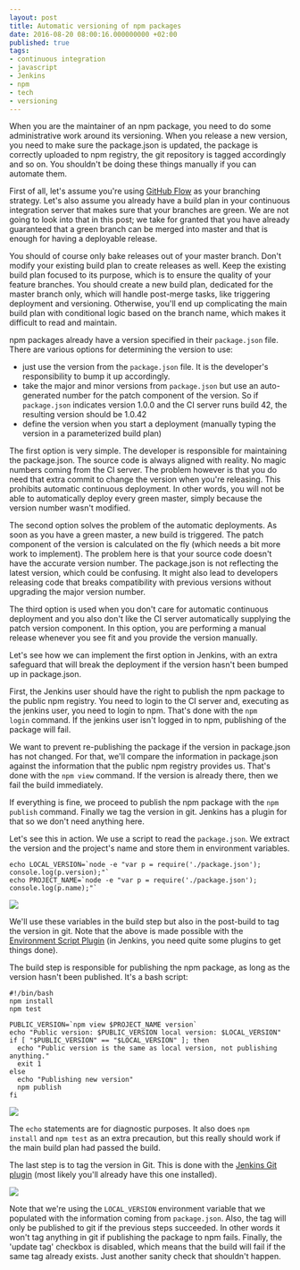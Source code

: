 ```yaml
---
layout: post
title: Automatic versioning of npm packages
date: 2016-08-20 08:00:16.000000000 +02:00
published: true
tags:
- continuous integration
- javascript
- Jenkins
- npm
- tech
- versioning
---
```


When you are the maintainer of an npm package, you need to do some administrative work around its versioning. When you release a new version, you need to make sure the package.json is updated, the package is correctly uploaded to npm registry, the git repository is tagged accordingly and so on. You shouldn't be doing these things manually if you can automate them.

<!--more-->

First of all, let's assume you're using <a href="https://guides.github.com/introduction/flow/">GitHub Flow</a> as your branching strategy. Let's also assume you already have a build plan in your continuous integration server that makes sure that your branches are green. We are not going to look into that in this post; we take for granted that you have already guaranteed that a green branch can be merged into master and that is enough for having a deployable release.

You should of course only bake releases out of your master branch. Don't modify your existing build plan to create releases as well. Keep the existing build plan focused to its purpose, which is to ensure the quality of your feature branches. You should create a new build plan, dedicated for the master branch only, which will handle post-merge tasks, like triggering deployment and versioning. Otherwise, you'll end up complicating the main build plan with conditional logic based on the branch name, which makes it difficult to read and maintain.

npm packages already have a version specified in their <code>package.json</code> file. There are various options for determining the version to use:
<ul>
<li>just use the version from the <code>package.json</code> file. It is the developer's responsibility to bump it up accordingly.</li>
<li>take the major and minor versions from <code>package.json</code> but use an auto-generated number for the patch component of the version. So if <code>package.json</code> indicates version 1.0.0 and the CI server runs build 42, the resulting version should be 1.0.42</li>
<li>define the version when you start a deployment (manually typing the version in a parameterized build plan)</li>
</ul>

The first option is very simple. The developer is responsible for maintaining the package.json. The source code is always aligned with reality. No magic numbers coming from the CI server. The problem however is that you do need that extra commit to change the version when you're releasing. This prohibits automatic continuous deployment. In other words, you will not be able to automatically deploy every green master, simply because the version number wasn't modified.

The second option solves the problem of the automatic deployments. As soon as you have a green master, a new build is triggered. The patch component of the version is calculated on the fly (which needs a bit more work to implement). The problem here is that your source code doesn't have the accurate version number. The package.json is not reflecting the latest version, which could be confusing. It might also lead to developers releasing code that breaks compatibility with previous versions without upgrading the major version number.

The third option is used when you don't care for automatic continuous deployment and you also don't like the CI server automatically supplying the patch version component. In this option, you are performing a manual release whenever you see fit and you provide the version manually.

Let's see how we can implement the first option in Jenkins, with an extra safeguard that will break the deployment if the version hasn't been bumped up in package.json.

First, the Jenkins user should have the right to publish the npm package to the public npm registry. You need to login to the CI server and, executing as the jenkins user, you need to login to npm. That's done with the <code>npm login</code> command. If the jenkins user isn't logged in to npm, publishing of the package will fail.

We want to prevent re-publishing the package if the version in package.json has not changed. For that, we'll compare the information in package.json against the information that the public npm registry provides us. That's done with the <code>npm view</code> command. If the version is already there, then we fail the build immediately.

If everything is fine, we proceed to publish the npm package with the <code>npm publish</code> command. Finally we tag the version in git. Jenkins has a plugin for that so we don't need anything here.

Let's see this in action. We use a script to read the <code>package.json</code>. We extract the version and the project's name and store them in environment variables.

```
echo LOCAL_VERSION=`node -e "var p = require('./package.json'); console.log(p.version);"`
echo PROJECT_NAME=`node -e "var p = require('./package.json'); console.log(p.name);"`
```

<img src="{{ site.baseurl }}/assets/2016/build-environment.png" />

We'll use these variables in the build step but also in the post-build to tag the version in git. Note that the above is made possible with the <a href="https://wiki.jenkins-ci.org/display/JENKINS/Environment+Script+Plugin">Environment Script Plugin</a> (in Jenkins, you need quite some plugins to get things done).

The build step is responsible for publishing the npm package, as long as the version hasn't been published. It's a bash script:

```
#!/bin/bash
npm install
npm test

PUBLIC_VERSION=`npm view $PROJECT_NAME version`
echo "Public version: $PUBLIC_VERSION local version: $LOCAL_VERSION"
if [ "$PUBLIC_VERSION" == "$LOCAL_VERSION" ]; then
  echo "Public version is the same as local version, not publishing anything."
  exit 1
else
  echo "Publishing new version"
  npm publish
fi
```

<img src="{{ site.baseurl }}/assets/2016/build.png" />

The <code>echo</code> statements are for diagnostic purposes. It also does <code>npm install</code> and <code>npm test</code> as an extra precaution, but this really should work if the main build plan had passed the build.

The last step is to tag the version in Git. This is done with the <a href="https://wiki.jenkins-ci.org/display/JENKINS/Git+Plugin">Jenkins Git plugin</a> (most likely you'll already have this one installed).

<img src="{{ site.baseurl }}/assets/2016/git-tag.png" />

Note that we're using the <code>LOCAL_VERSION</code> environment variable that we populated with the information coming from <code>package.json</code>. Also, the tag will only be published to git if the previous steps succeeded. In other words it won't tag anything in git if publishing the package to npm fails. Finally, the 'update tag' checkbox is disabled, which means that the build will fail if the same tag already exists. Just another sanity check that shouldn't happen.
